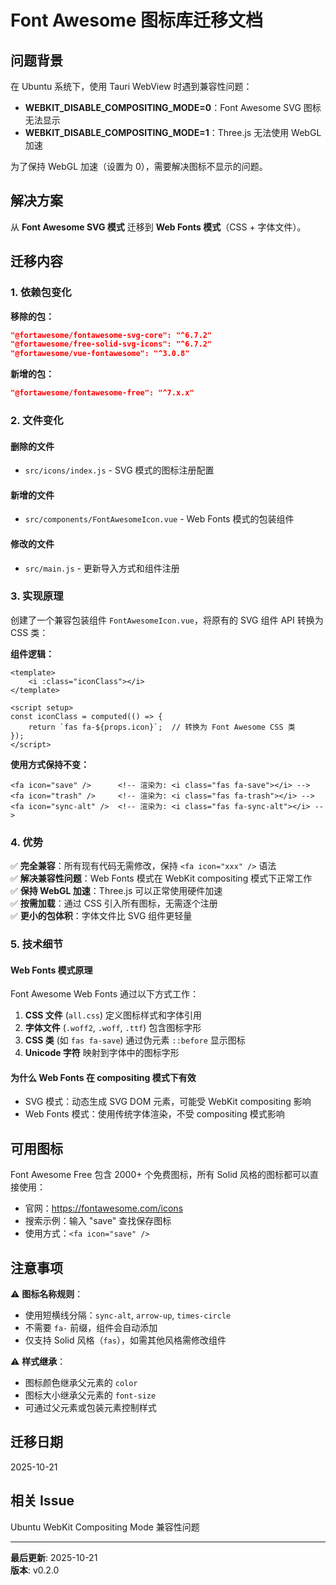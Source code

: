 # Font Awesome 图标库迁移文档

## 问题背景

在 Ubuntu 系统下，使用 Tauri WebView 时遇到兼容性问题：

- **WEBKIT_DISABLE_COMPOSITING_MODE=0**：Font Awesome SVG 图标无法显示
- **WEBKIT_DISABLE_COMPOSITING_MODE=1**：Three.js 无法使用 WebGL 加速

为了保持 WebGL 加速（设置为 0），需要解决图标不显示的问题。

## 解决方案

从 **Font Awesome SVG 模式** 迁移到 **Web Fonts 模式**（CSS + 字体文件）。

## 迁移内容

### 1. 依赖包变化

**移除的包：**
```json
"@fortawesome/fontawesome-svg-core": "^6.7.2"
"@fortawesome/free-solid-svg-icons": "^6.7.2"
"@fortawesome/vue-fontawesome": "^3.0.8"
```

**新增的包：**
```json
"@fortawesome/fontawesome-free": "^7.x.x"
```

### 2. 文件变化

#### 删除的文件
- `src/icons/index.js` - SVG 模式的图标注册配置

#### 新增的文件
- `src/components/FontAwesomeIcon.vue` - Web Fonts 模式的包装组件

#### 修改的文件
- `src/main.js` - 更新导入方式和组件注册

### 3. 实现原理

创建了一个兼容包装组件 `FontAwesomeIcon.vue`，将原有的 SVG 组件 API 转换为 CSS 类：

**组件逻辑：**
```vue
<template>
    <i :class="iconClass"></i>
</template>

<script setup>
const iconClass = computed(() => {
    return `fas fa-${props.icon}`;  // 转换为 Font Awesome CSS 类
});
</script>
```

**使用方式保持不变：**
```vue
<fa icon="save" />      <!-- 渲染为: <i class="fas fa-save"></i> -->
<fa icon="trash" />     <!-- 渲染为: <i class="fas fa-trash"></i> -->
<fa icon="sync-alt" />  <!-- 渲染为: <i class="fas fa-sync-alt"></i> -->
```

### 4. 优势

✅ **完全兼容**：所有现有代码无需修改，保持 `<fa icon="xxx" />` 语法  
✅ **解决兼容性问题**：Web Fonts 模式在 WebKit compositing 模式下正常工作  
✅ **保持 WebGL 加速**：Three.js 可以正常使用硬件加速  
✅ **按需加载**：通过 CSS 引入所有图标，无需逐个注册  
✅ **更小的包体积**：字体文件比 SVG 组件更轻量  

### 5. 技术细节

#### Web Fonts 模式原理

Font Awesome Web Fonts 通过以下方式工作：

1. **CSS 文件** (`all.css`) 定义图标样式和字体引用
2. **字体文件** (`.woff2`, `.woff`, `.ttf`) 包含图标字形
3. **CSS 类** (如 `fas fa-save`) 通过伪元素 `::before` 显示图标
4. **Unicode 字符** 映射到字体中的图标字形

#### 为什么 Web Fonts 在 compositing 模式下有效

- SVG 模式：动态生成 SVG DOM 元素，可能受 WebKit compositing 影响
- Web Fonts 模式：使用传统字体渲染，不受 compositing 模式影响

## 可用图标

Font Awesome Free 包含 2000+ 个免费图标，所有 Solid 风格的图标都可以直接使用：

- 官网：https://fontawesome.com/icons
- 搜索示例：输入 "save" 查找保存图标
- 使用方式：`<fa icon="save" />`

## 注意事项

⚠️ **图标名称规则**：
- 使用短横线分隔：`sync-alt`, `arrow-up`, `times-circle`
- 不需要 `fa-` 前缀，组件会自动添加
- 仅支持 Solid 风格（`fas`），如需其他风格需修改组件

⚠️ **样式继承**：
- 图标颜色继承父元素的 `color`
- 图标大小继承父元素的 `font-size`
- 可通过父元素或包装元素控制样式

## 迁移日期

2025-10-21

## 相关 Issue

Ubuntu WebKit Compositing Mode 兼容性问题

---

**最后更新**: 2025-10-21  
**版本**: v0.2.0

